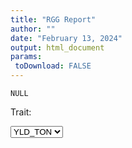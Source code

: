 ```yaml
---
title: "RGG Report"
author: ""
date: "February 13, 2024"
output: html_document
params:
 toDownload: FALSE
---
```






<!-- END of setup chunk -->


```
NULL
```





<!--html_preserve--><div class="datatables html-widget html-widget-output shiny-report-size html-fill-item" id="rggApp_1-outaf4de2fd89b7e9c4" style="width:100%;height:auto;"></div><!--/html_preserve-->

<!--html_preserve--><div class="form-group shiny-input-container">
<label class="control-label" id="rggApp_1-traitSta3-label" for="rggApp_1-traitSta3">Trait:</label>
<div>
<select id="rggApp_1-traitSta3" class="shiny-input-select"><option value="YLD_TON" selected>YLD_TON</option></select>
<script type="application/json" data-for="rggApp_1-traitSta3" data-nonempty="">{"plugins":["selectize-plugin-a11y"]}</script>
</div>
</div><!--/html_preserve-->

<!--html_preserve--><div class="plotly html-widget html-widget-output shiny-report-size shiny-report-theme html-fill-item" id="rggApp_1-outf4ba7edee9bbc4df" style="width:100%;height:400px;"></div><!--/html_preserve-->
